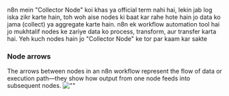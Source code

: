 n8n mein "Collector Node" koi khas ya official term nahi hai, lekin jab log iska zikr karte hain, toh woh aise nodes ki baat kar rahe hote hain jo data ko jama (collect) ya aggregate karte hain. n8n ek workflow automation tool hai jo mukhtalif nodes ke zariye data ko process, transform, aur transfer karta hai. Yeh kuch nodes hain jo "Collector Node" ke tor par kaam kar sakte


### Node arrows 
The arrows between nodes in an n8n workflow represent the flow of data or execution path—they show how output from one node feeds into subsequent nodes.
![""](./image.avif)<br>
